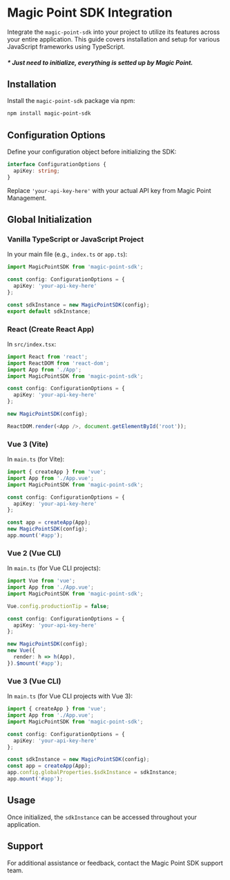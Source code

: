 
# Magic Point SDK Integration

Integrate the `magic-point-sdk` into your project to utilize its features across your entire application. This guide covers installation and setup for various JavaScript frameworks using TypeScript.

##### * Just need to initialize, everything is setted up by Magic Point.

## Installation

Install the `magic-point-sdk` package via npm:

```bash
npm install magic-point-sdk
```

## Configuration Options

Define your configuration object before initializing the SDK:

```typescript
interface ConfigurationOptions {
  apiKey: string;
}
```

Replace `'your-api-key-here'` with your actual API key from Magic Point Management.

## Global Initialization

### Vanilla TypeScript or JavaScript Project

In your main file (e.g., `index.ts` or `app.ts`):

```typescript
import MagicPointSDK from 'magic-point-sdk';

const config: ConfigurationOptions = {
  apiKey: 'your-api-key-here'
};

const sdkInstance = new MagicPointSDK(config);
export default sdkInstance;
```

### React (Create React App)

In `src/index.tsx`:

```typescript
import React from 'react';
import ReactDOM from 'react-dom';
import App from './App';
import MagicPointSDK from 'magic-point-sdk';

const config: ConfigurationOptions = {
  apiKey: 'your-api-key-here'
};

new MagicPointSDK(config);

ReactDOM.render(<App />, document.getElementById('root'));
```

### Vue 3 (Vite)

In `main.ts` (for Vite):

```typescript
import { createApp } from 'vue';
import App from './App.vue';
import MagicPointSDK from 'magic-point-sdk';

const config: ConfigurationOptions = {
  apiKey: 'your-api-key-here'
};

const app = createApp(App);
new MagicPointSDK(config);
app.mount('#app');
```

### Vue 2 (Vue CLI)

In `main.ts` (for Vue CLI projects):

```typescript
import Vue from 'vue';
import App from './App.vue';
import MagicPointSDK from 'magic-point-sdk';

Vue.config.productionTip = false;

const config: ConfigurationOptions = {
  apiKey: 'your-api-key-here'
};

new MagicPointSDK(config);
new Vue({
  render: h => h(App),
}).$mount('#app');
```

### Vue 3 (Vue CLI)

In `main.ts` (for Vue CLI projects with Vue 3):

```typescript
import { createApp } from 'vue';
import App from './App.vue';
import MagicPointSDK from 'magic-point-sdk';

const config: ConfigurationOptions = {
  apiKey: 'your-api-key-here'
};

const sdkInstance = new MagicPointSDK(config);
const app = createApp(App);
app.config.globalProperties.$sdkInstance = sdkInstance;
app.mount('#app');
```

## Usage

Once initialized, the `sdkInstance` can be accessed throughout your application.

## Support

For additional assistance or feedback, contact the Magic Point SDK support team.
